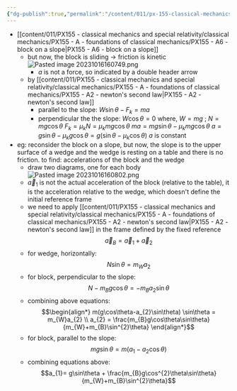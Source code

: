 ```yaml
---
{"dg-publish":true,"permalink":"/content/011/px-155-classical-mechanics-and-special-relativity/classical-mechanics/px-155-b-systems-of-particles-accelerations/px-155-b3-forces-out-of-balance/","noteIcon":"1","created":"2024-10-01T18:27:09.495+01:00","updated":"2024-11-26T19:55:13.252+00:00"}
---
```


- [[content/011/PX155 - classical mechanics and special relativity/classical mechanics/PX155 - A - foundations of classical mechanics/PX155 - A6 - block on a slope\|PX155 - A6 - block on a slope]]
	- but now, the block is sliding $\to$ friction is kinetic ![Pasted image 20231016160749.png](/img/user/pics/Pasted%20image%2020231016160749.png)
		- $a$ is not a force, so indicated by a double header arrow
	- by [[content/011/PX155 - classical mechanics and special relativity/classical mechanics/PX155 - A - foundations of classical mechanics/PX155 - A2 - newton's second law\|PX155 - A2 - newton's second law]]
		- parallel to the slope: $W\sin{\theta}-F_k=ma$
		- perpendicular the the slope: $W\cos{\theta}=0$
			where, $W=mg$ ; $N=mg\cos{\theta}$
				$F_{k}=\mu_kN=\mu_kmg\cos{\theta}$
			$ma=mg\sin{\theta}-\mu_kmg\cos{\theta}$
			$a=g\sin{\theta}-\mu_kg\cos{\theta}=g(\sin{\theta}-\mu_k\cos{\theta})$
				 $a$ is constant
- eg:  reconsider the block on a slope, but now, the slope is to the upper surface of a wedge and the wedge is resting on a table and there is no friction. to find: accelerations of the block and the wedge
	- draw two diagrams, one for each body![Pasted image 20231016160802.png](/img/user/pics/Pasted%20image%2020231016160802.png)
	- $\vec a_1$ is not the actual acceleration of the block (relative to the table), it is the acceleration relative to the wedge, which doesn't define the initial reference frame
	- we need to apply [[content/011/PX155 - classical mechanics and special relativity/classical mechanics/PX155 - A - foundations of classical mechanics/PX155 - A2 - newton's second law\|PX155 - A2 - newton's second law]] in the frame defined by the fixed reference
$$\vec a_{B}=\vec a_1 +\vec a_2$$
	- for wedge, horizontally:
$$N\sin\theta = m_{W}a_2$$
	- for block, perpendicular to the slope:
$$N-m_{B}g\cos\theta = -m_{B}a_{2}\sin\theta$$
	- combining above equations:
$$\begin{align*}
			m(g\cos\theta-a_{2}\sin\theta) \sin\theta = m_{W}a_{2} \\
			a_{2} = \frac{m_{B}g\cos\theta\sin\theta}{m_{W}+m_{B}\sin^{2}\theta}
		\end{align*}$$
	- for block, parallel to the slope:
$$mg\sin\theta = m(a_{1}-a_{2}\cos\theta)$$
	- combining equations above:
$$a_{1}= g\sin\theta + \frac{m_{B}g\cos^{2}\theta\sin\theta}{m_{W}+m_{B}\sin^{2}\theta}$$
